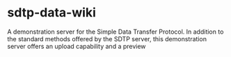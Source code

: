 # sdtp-data-wiki
A demonstration server for the Simple Data Transfer Protocol.  In addition to the standard methods offered by the SDTP server, this demonstration server offers an upload capability and a preview

